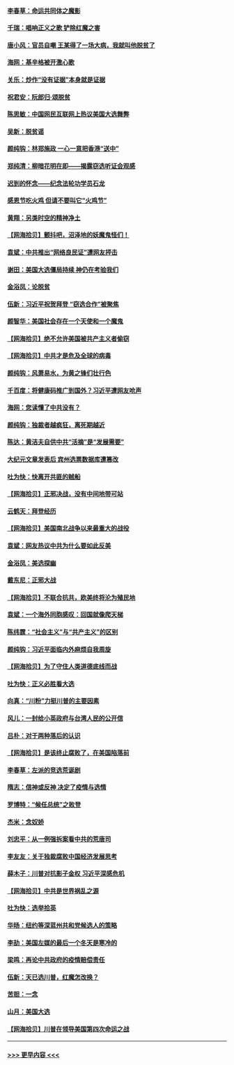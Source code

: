 #### [李春草：命运共同体之魔影](../pages/nsc993/n12585026.md?t=12011202) 
#### [千瑞：唱响正义之歌 铲除红魔之害](../pages/nsc993/n12585002.md?t=12011202) 
#### [唐小风：官员自嘲 王某得了一场大病，我就叫他脱贫了](../pages/nsc993/n12584981.md?t=12011202) 
#### [海网：基辛格被开激心歌](../pages/nsc993/n12584946.md?t=12011202) 
#### [关乐：炒作“没有证据”本身就是证据](../pages/nsc993/n12583146.md?t=12011202) 
#### [祝君安：阮郎归‧颂脱贫](../pages/nsc993/n12583119.md?t=12011202) 
#### [陈思敏：中国网民互联网上热议美国大选舞弊](../pages/nsc993/n12582845.md?t=12011202) 
#### [吴新：脱贫谣](../pages/nsc993/n12580839.md?t=12011202) 
#### [颜纯钩：林郑施政 一心一意把香港“送中”](../pages/nsc993/n12580805.md?t=12011202) 
#### [郑纯清：柳暗花明在即——揭露窃选听证会观感](../pages/nsc993/n12580795.md?t=12011202) 
#### [迟到的怀念——纪念法轮功学员石龙](../pages/nsc993/n12580245.md?t=12011202) 
#### [感恩节吃火鸡  但请不要叫它“火鸡节”](../pages/nsc993/n12580252.md?t=12011202) 
#### [黄翔：另类时空的精神净土](../pages/nsc993/n12578638.md?t=12011202) 
#### [【网海拾贝】颤抖吧，沼泽地的妖魔鬼怪们！](../pages/nsc993/n12578552.md?t=12011202) 
#### [袁斌：中共推出“网络良民证”遭网友抨击](../pages/nsc993/n12578511.md?t=12011202) 
#### [谢田：美国大选僵局持续 神仍在考验我们](../pages/nsc993/n12577432.md?t=12011202) 
#### [金浴凤：论脱贫](../pages/nsc993/n12576386.md?t=12011202) 
#### [伍新：习近平祝贺拜登 “窃选合作”被聚焦](../pages/nsc993/n12576358.md?t=12011202) 
#### [颜智华：美国社会存在一个天使和一个魔鬼](../pages/nsc993/n12574299.md?t=12011202) 
#### [【网海拾贝】绝不允许美国被共产主义者偷窃](../pages/nsc993/n12573396.md?t=12011202) 
#### [【网海拾贝】中共才是危及全球的病毒](../pages/nsc993/n12571204.md?t=12011202) 
#### [颜纯钩：风萧易水，为黄之锋们壮行色](../pages/nsc993/n12571487.md?t=12011202) 
#### [千百度：将健康码推广到国外？习近平遭网友呛声](../pages/nsc993/n12570808.md?t=12011202) 
#### [海网：您读懂了中共没有？](../pages/nsc993/n12570487.md?t=12011202) 
#### [颜纯钩：独裁者越疯狂，离死期越近](../pages/nsc993/n12569055.md?t=12011202) 
#### [陈达：黄洁夫自供中共“活摘”是“发展需要”](../pages/nsc993/n12568541.md?t=12011202) 
#### [大纪元文章发表后 宾州选票数据库遭篡改](../pages/nsc993/n12568105.md?t=12011202) 
#### [吐为快：快离开共匪的贼船](../pages/nsc993/n12568462.md?t=12011202) 
#### [【网海拾贝】正邪决战，没有中间地带可站](../pages/nsc993/n12568439.md?t=12011202) 
#### [云鹤天：拜登经历](../pages/nsc993/n12567294.md?t=12011202) 
#### [【网海拾贝】美国南北战争以来最重大的战役](../pages/nsc993/n12567247.md?t=12011202) 
#### [袁斌：网友热议中共为什么要如此反美](../pages/nsc993/n12567162.md?t=12011202) 
#### [金浴凤：美选探幽](../pages/nsc993/n12567147.md?t=12011202) 
#### [戴东尼：正邪大战](../pages/nsc993/n12567033.md?t=12011202) 
#### [【网海拾贝】不联合抗共，欧美终将沦为殖民地](../pages/nsc993/n12565068.md?t=12011202) 
#### [袁斌：一个海外同胞感叹：回国就像爬天梯](../pages/nsc993/n12564986.md?t=12011202) 
#### [陈纬霆：“社会主义”与“共产主义”的区别](../pages/nsc993/n12562417.md?t=12011202) 
#### [颜纯钩：习近平面临内外麻烦自我周旋](../pages/nsc993/n12563356.md?t=12011202) 
#### [【网海拾贝】为了守住人类道德底线而战](../pages/nsc993/n12562542.md?t=12011202) 
#### [吐为快：正义必胜看大选](../pages/nsc993/n12561967.md?t=12011202) 
#### [向真：“川粉”力挺川普的主要因素](../pages/nsc993/n12560774.md?t=12011202) 
#### [风儿：一封给小英政府与台湾人民的公开信](../pages/nsc993/n12560581.md?t=12011202) 
#### [吕朴：对于两种落后的认识](../pages/nsc993/n12560492.md?t=12011202) 
#### [【网海拾贝】是该终止腐败了，在美国陷落前](../pages/nsc993/n12559936.md?t=12011202) 
#### [李春草：左派的竞选荒诞剧](../pages/nsc993/n12558380.md?t=12011202) 
#### [隋志：信神或反神 决定了疫情与选情](../pages/nsc993/n12558255.md?t=12011202) 
#### [罗博特：“候任总统”之败登](../pages/nsc993/n12558189.md?t=12011202) 
#### [杰米：念奴娇](../pages/nsc993/n12558174.md?t=12011202) 
#### [刘忠平：从一例强拆案看中共的荒唐司](../pages/nsc993/n12558036.md?t=12011202) 
#### [李友友：关于独裁腐败中国经济发展思考](../pages/nsc993/n12558004.md?t=12011202) 
#### [薛木子：川普对抗影子金权 习近平深感危机](../pages/nsc993/n12557342.md?t=12011202) 
#### [【网海拾贝】中共是世界祸乱之源](../pages/nsc993/n12555353.md?t=12011202) 
#### [吐为快：选举拾英](../pages/nsc993/n12555041.md?t=12011202) 
#### [华旸：纽约等深蓝州共和党候选人的策略](../pages/nsc993/n12554309.md?t=12011202) 
#### [李劼：美国左媒的最后一个冬天是寒冷的](../pages/nsc993/n12552947.md?t=12011202) 
#### [梁鸣：再论中共政府的疫情赔偿责任](../pages/nsc993/n12553012.md?t=12011202) 
#### [伍新：天已选川普，红魔怎改换？](../pages/nsc993/n12552970.md?t=12011202) 
#### [苦胆：一念](../pages/nsc993/n12552957.md?t=12011202) 
#### [山月：美国大选](../pages/nsc993/n12552446.md?t=12011202) 
#### [【网海拾贝】川普在领导美国第四次命运之战](../pages/nsc993/n12551973.md?t=12011202) 

----
#### [ >>> 更早内容 <<< ](../indexes/nsc993-earlier.md)
